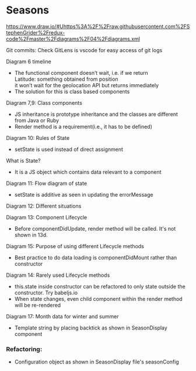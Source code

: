 # Seasons 
https://www.draw.io/#Uhttps%3A%2F%2Fraw.githubusercontent.com%2FStephenGrider%2Fredux-code%2Fmaster%2Fdiagrams%2F04%2Fdiagrams.xml

Git commits: Check GitLens is vscode for easy access of git logs

Diagram 6 timeline
* The functional component doesn’t wait, i.e. if we return <div>Latitude: something obtained from position</div> it won’t wait for the geolocation API but returns immediately 
* The solution for this is class based components

Diagram 7,9: Class components
* JS inheritance is prototype inheritance and the classes are different from Java or Ruby
* Render method is a requirement(i.e., it has to be defined)

Diagram 10: Rules of State
* setState is used instead of direct assignment

What is State?
* It is a JS object which contains data relevant to a component

Diagram 11: Flow diagram of state

* setState is additive as seen in updating the errorMessage

Diagram 12: Different situations

Diagram 13: Component Lifecycle
* Before componentDidUpdate, render method will be called. It's not shown in 13d.

Diagram 15: Purpose of using different Lifecycle methods
* Best practice to do data loading is componentDidMount rather than constructor

Diagram 14: Rarely used Lifecycle methods

* this.state inside constructor can be refactored to only state outside the constructor. Try babeljs.io
* When state changes, even child component within the render method will be re-rendered

Diagram 17: Month data for winter and summer

* Template string by placing backtick as shown in SeasonDisplay component

### Refactoring:
* Configuration object as shown in SeasonDisplay file's seasonConfig